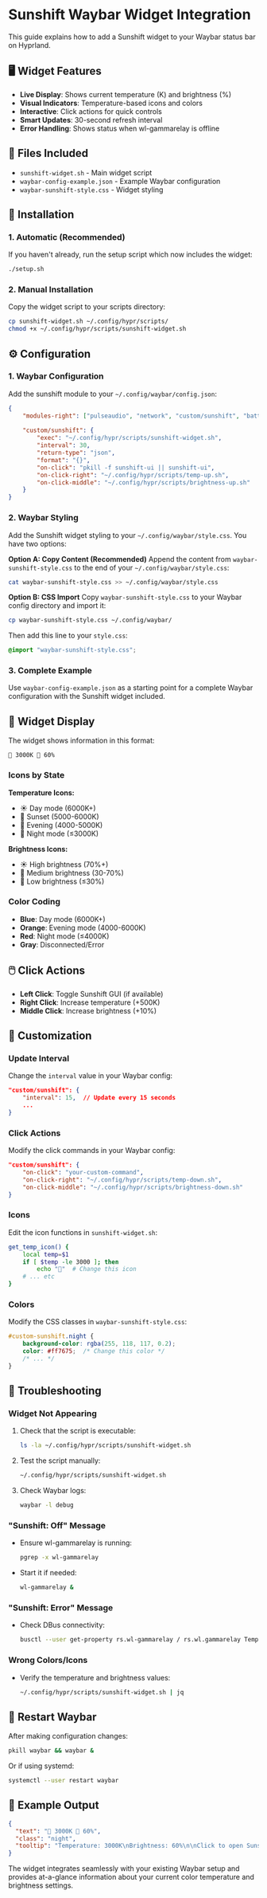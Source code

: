 # Sunshift Waybar Widget Integration

This guide explains how to add a Sunshift widget to your Waybar status bar on Hyprland.

## 🖥️ Widget Features

- **Live Display**: Shows current temperature (K) and brightness (%)
- **Visual Indicators**: Temperature-based icons and colors
- **Interactive**: Click actions for quick controls
- **Smart Updates**: 30-second refresh interval
- **Error Handling**: Shows status when wl-gammarelay is offline

## 📁 Files Included

- `sunshift-widget.sh` - Main widget script
- `waybar-config-example.json` - Example Waybar configuration
- `waybar-sunshift-style.css` - Widget styling

## 🚀 Installation

### 1. Automatic (Recommended)
If you haven't already, run the setup script which now includes the widget:
```bash
./setup.sh
```

### 2. Manual Installation
Copy the widget script to your scripts directory:
```bash
cp sunshift-widget.sh ~/.config/hypr/scripts/
chmod +x ~/.config/hypr/scripts/sunshift-widget.sh
```

## ⚙️ Configuration

### 1. Waybar Configuration

Add the sunshift module to your `~/.config/waybar/config.json`:

```json
{
    "modules-right": ["pulseaudio", "network", "custom/sunshift", "battery", "tray"],
    
    "custom/sunshift": {
        "exec": "~/.config/hypr/scripts/sunshift-widget.sh",
        "interval": 30,
        "return-type": "json",
        "format": "{}",
        "on-click": "pkill -f sunshift-ui || sunshift-ui",
        "on-click-right": "~/.config/hypr/scripts/temp-up.sh",
        "on-click-middle": "~/.config/hypr/scripts/brightness-up.sh"
    }
}
```

### 2. Waybar Styling

Add the Sunshift widget styling to your `~/.config/waybar/style.css`. You have two options:

**Option A: Copy Content (Recommended)**
Append the content from `waybar-sunshift-style.css` to the end of your `~/.config/waybar/style.css`:

```bash
cat waybar-sunshift-style.css >> ~/.config/waybar/style.css
```

**Option B: CSS Import**
Copy `waybar-sunshift-style.css` to your Waybar config directory and import it:
```bash
cp waybar-sunshift-style.css ~/.config/waybar/
```
Then add this line to your `style.css`:
```css
@import "waybar-sunshift-style.css";
```

### 3. Complete Example

Use `waybar-config-example.json` as a starting point for a complete Waybar configuration with the Sunshift widget included.

## 🎨 Widget Display

The widget shows information in this format:
```
🌙 3000K 🔅 60%
```

### Icons by State

**Temperature Icons:**
- ☀️ Day mode (6000K+)
- 🌇 Sunset (5000-6000K)
- 🌅 Evening (4000-5000K)
- 🌙 Night mode (≤3000K)

**Brightness Icons:**
- ☀️ High brightness (70%+)
- 🔆 Medium brightness (30-70%)
- 🔅 Low brightness (≤30%)

### Color Coding

- **Blue**: Day mode (6000K+)
- **Orange**: Evening mode (4000-6000K) 
- **Red**: Night mode (≤4000K)
- **Gray**: Disconnected/Error

## 🖱️ Click Actions

- **Left Click**: Toggle Sunshift GUI (if available)
- **Right Click**: Increase temperature (+500K)
- **Middle Click**: Increase brightness (+10%)

## 🔧 Customization

### Update Interval
Change the `interval` value in your Waybar config:
```json
"custom/sunshift": {
    "interval": 15,  // Update every 15 seconds
    ...
}
```

### Click Actions
Modify the click commands in your Waybar config:
```json
"custom/sunshift": {
    "on-click": "your-custom-command",
    "on-click-right": "~/.config/hypr/scripts/temp-down.sh",
    "on-click-middle": "~/.config/hypr/scripts/brightness-down.sh"
}
```

### Icons
Edit the icon functions in `sunshift-widget.sh`:
```bash
get_temp_icon() {
    local temp=$1
    if [ $temp -le 3000 ]; then
        echo "🌙"  # Change this icon
    # ... etc
}
```

### Colors
Modify the CSS classes in `waybar-sunshift-style.css`:
```css
#custom-sunshift.night {
    background-color: rgba(255, 118, 117, 0.2);
    color: #ff7675;  /* Change this color */
    /* ... */
}
```

## 🐛 Troubleshooting

### Widget Not Appearing
1. Check that the script is executable:
   ```bash
   ls -la ~/.config/hypr/scripts/sunshift-widget.sh
   ```

2. Test the script manually:
   ```bash
   ~/.config/hypr/scripts/sunshift-widget.sh
   ```

3. Check Waybar logs:
   ```bash
   waybar -l debug
   ```

### "Sunshift: Off" Message
- Ensure wl-gammarelay is running:
  ```bash
  pgrep -x wl-gammarelay
  ```
- Start it if needed:
  ```bash
  wl-gammarelay &
  ```

### "Sunshift: Error" Message
- Check DBus connectivity:
  ```bash
  busctl --user get-property rs.wl-gammarelay / rs.wl.gammarelay Temperature
  ```

### Wrong Colors/Icons
- Verify the temperature and brightness values:
  ```bash
  ~/.config/hypr/scripts/sunshift-widget.sh | jq
  ```

## 🔄 Restart Waybar

After making configuration changes:
```bash
pkill waybar && waybar &
```

Or if using systemd:
```bash
systemctl --user restart waybar
```

## 📝 Example Output

```json
{
  "text": "🌙 3000K 🔅 60%",
  "class": "night",
  "tooltip": "Temperature: 3000K\nBrightness: 60%\n\nClick to open Sunshift controls"
}
```

The widget integrates seamlessly with your existing Waybar setup and provides at-a-glance information about your current color temperature and brightness settings. 